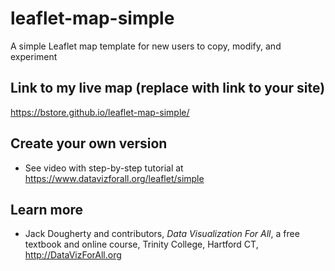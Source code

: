 # leaflet-map-simple
A simple Leaflet map template for new users to copy, modify, and experiment

## Link to my live map (replace with link to your site)

https://bstore.github.io/leaflet-map-simple/

## Create your own version
- See video with step-by-step tutorial at https://www.datavizforall.org/leaflet/simple

## Learn more
- Jack Dougherty and contributors, *Data Visualization For All*, a free textbook and online course, Trinity College, Hartford CT, http://DataVizForAll.org
